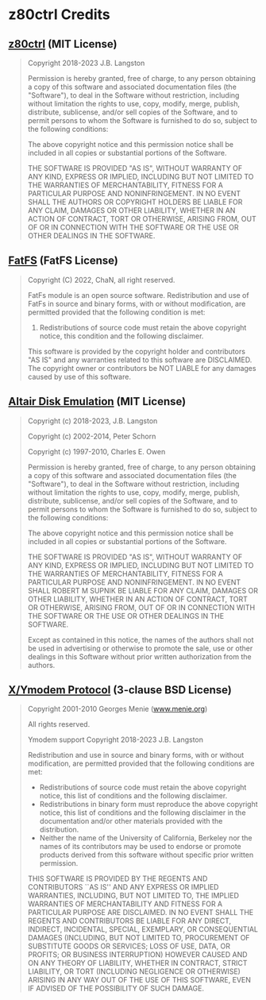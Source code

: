# z80ctrl Credits

## [z80ctrl](https://github.com/jblang/z80ctrl) (MIT License)
> Copyright 2018-2023 J.B. Langston
> 
> Permission is hereby granted, free of charge, to any person obtaining a
> copy of this software and associated documentation files (the "Software"),
> to deal in the Software without restriction, including without limitation
> the rights to use, copy, modify, merge, publish, distribute, sublicense,
> and/or sell copies of the Software, and to permit persons to whom the
> Software is furnished to do so, subject to the following conditions:
> 
> The above copyright notice and this permission notice shall be included in
> all copies or substantial portions of the Software.
> 
> THE SOFTWARE IS PROVIDED "AS IS", WITHOUT WARRANTY OF ANY KIND, EXPRESS OR
> IMPLIED, INCLUDING BUT NOT LIMITED TO THE WARRANTIES OF MERCHANTABILITY,
> FITNESS FOR A PARTICULAR PURPOSE AND NONINFRINGEMENT. IN NO EVENT SHALL THE
> AUTHORS OR COPYRIGHT HOLDERS BE LIABLE FOR ANY CLAIM, DAMAGES OR OTHER
> LIABILITY, WHETHER IN AN ACTION OF CONTRACT, TORT OR OTHERWISE, ARISING
> FROM, OUT OF OR IN CONNECTION WITH THE SOFTWARE OR THE USE OR OTHER
> DEALINGS IN THE SOFTWARE.


## [FatFS](http://elm-chan.org/fsw/ff/) (FatFS License)
> Copyright (C) 2022, ChaN, all right reserved.
> 
> FatFs module is an open source software. Redistribution and use of FatFs in
> source and binary forms, with or without modification, are permitted provided
> that the following condition is met:
> 
> 1. Redistributions of source code must retain the above copyright notice,
>    this condition and the following disclaimer.
> 
> This software is provided by the copyright holder and contributors "AS IS"
> and any warranties related to this software are DISCLAIMED.
> The copyright owner or contributors be NOT LIABLE for any damages caused
> by use of this software.


## [Altair Disk Emulation](https://github.com/open-simh/simh/blob/master/AltairZ80/altairz80_dsk.c) (MIT License)
> Copyright (c) 2018-2023, J.B. Langston
>
> Copyright (c) 2002-2014, Peter Schorn
>
> Copyright (c) 1997-2010, Charles E. Owen
>
> Permission is hereby granted, free of charge, to any person obtaining a
> copy of this software and associated documentation files (the "Software"),
> to deal in the Software without restriction, including without limitation
> the rights to use, copy, modify, merge, publish, distribute, sublicense,
> and/or sell copies of the Software, and to permit persons to whom the
> Software is furnished to do so, subject to the following conditions:
> 
> The above copyright notice and this permission notice shall be included in
> all copies or substantial portions of the Software.
> 
> THE SOFTWARE IS PROVIDED "AS IS", WITHOUT WARRANTY OF ANY KIND, EXPRESS OR
> IMPLIED, INCLUDING BUT NOT LIMITED TO THE WARRANTIES OF MERCHANTABILITY,
> FITNESS FOR A PARTICULAR PURPOSE AND NONINFRINGEMENT.  IN NO EVENT SHALL
> ROBERT M SUPNIK BE LIABLE FOR ANY CLAIM, DAMAGES OR OTHER LIABILITY, WHETHER
> IN AN ACTION OF CONTRACT, TORT OR OTHERWISE, ARISING FROM, OUT OF OR IN
> CONNECTION WITH THE SOFTWARE OR THE USE OR OTHER DEALINGS IN THE SOFTWARE.
> 
> Except as contained in this notice, the names of the authors shall not be
> used in advertising or otherwise to promote the sale, use or other dealings
> in this Software without prior written authorization from the authors.


## [X/Ymodem Protocol](https://www.menie.org/georges/embedded/#xmodem) (3-clause BSD License)
> Copyright 2001-2010 Georges Menie (www.menie.org)
>
> All rights reserved.
> 
> Ymodem support Copyright 2018-2023 J.B. Langston
> 
> Redistribution and use in source and binary forms, with or without
> modification, are permitted provided that the following conditions are met:
> 
> * Redistributions of source code must retain the above copyright
>   notice, this list of conditions and the following disclaimer.
> * Redistributions in binary form must reproduce the above copyright
>   notice, this list of conditions and the following disclaimer in the
>   documentation and/or other materials provided with the distribution.
> * Neither the name of the University of California, Berkeley nor the
>   names of its contributors may be used to endorse or promote products
>   derived from this software without specific prior written permission.
> 
> THIS SOFTWARE IS PROVIDED BY THE REGENTS AND CONTRIBUTORS ``AS IS'' AND ANY
> EXPRESS OR IMPLIED WARRANTIES, INCLUDING, BUT NOT LIMITED TO, THE IMPLIED
> WARRANTIES OF MERCHANTABILITY AND FITNESS FOR A PARTICULAR PURPOSE ARE
> DISCLAIMED. IN NO EVENT SHALL THE REGENTS AND CONTRIBUTORS BE LIABLE FOR ANY
> DIRECT, INDIRECT, INCIDENTAL, SPECIAL, EXEMPLARY, OR CONSEQUENTIAL DAMAGES
> (INCLUDING, BUT NOT LIMITED TO, PROCUREMENT OF SUBSTITUTE GOODS OR SERVICES;
> LOSS OF USE, DATA, OR PROFITS; OR BUSINESS INTERRUPTION) HOWEVER CAUSED AND
> ON ANY THEORY OF LIABILITY, WHETHER IN CONTRACT, STRICT LIABILITY, OR TORT
> (INCLUDING NEGLIGENCE OR OTHERWISE) ARISING IN ANY WAY OUT OF THE USE OF THIS
> SOFTWARE, EVEN IF ADVISED OF THE POSSIBILITY OF SUCH DAMAGE.